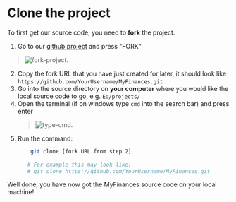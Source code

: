 # Clone the project

To first get our source code, you need to **fork** the project.

1. Go to our [github project](https://github.com/TreyWW/MyFinances/fork) and press "FORK"
> ![fork-project.](fork-project)
2. Copy the fork URL that you have just created for later, it should look like `https://github.com/YourUsername/MyFinances.git`
3. Go into the source directory on **your computer** where you would like the local source code to go, e.g. `E:/projects/`
4. Open the terminal (if on windows type `cmd` into the search bar) and press enter
    > ![type-cmd.](type-cmd)
5. Run the command:
    ```Bash
        git clone [fork URL from step 2]
       
       # For example this may look like:
       # git clone https://github.com/YourUsername/MyFinances.git  
    ```

Well done, you have now got the MyFinances source code on your local machine!